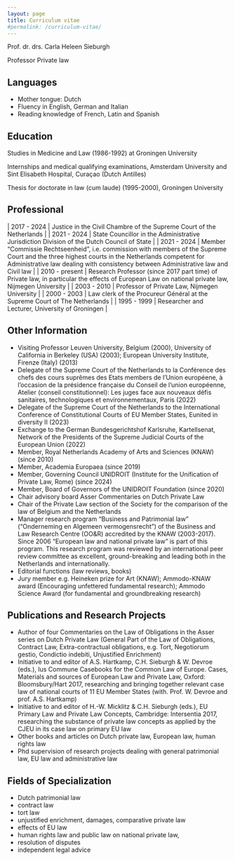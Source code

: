 ```yaml
---
layout: page
title: Curriculum vitae
#permalink: /curriculum-vitae/
---
```


Prof. dr. drs. Carla Heleen Sieburgh

Professor Private law

## Languages

- Mother tongue: Dutch
- Fluency in English, German and Italian
- Reading knowledge of French, Latin and Spanish

## Education

Studies in Medicine and Law (1986-1992) at Groningen University

Internships and medical qualifying examinations, Amsterdam University and Sint Elisabeth
Hospital, Curaçao (Dutch Antilles)

Thesis for doctorate in law (cum laude) (1995-2000), Groningen University

## Professional

| 2017 - 2024 | Justice in the Civil Chambre of the Supreme Court of the Netherlands |
| 2021 - 2024 | State Councillor in the Administrative Jurisdiction Division of the Dutch Council of State |
| 2021 - 2024 | Member “Commissie Rechtseenheid”, i.e. commission with members of the Supreme Court and the three highest courts in the Netherlands competent for Administrative law dealing with consistency between Administrative law and Civil law |
| 2010 - present | Research Professor (since 2017 part time) of Private law, in particular the effects of European Law on national private law, Nijmegen University |
| 2003 - 2010 | Professor of Private Law, Nijmegen University |
| 2000 - 2003 | Law clerk of the Procureur Général at the Supreme Court of The Netherlands |
| 1995 - 1999 | Researcher and Lecturer, University of Groningen |

## Other Information
- Visiting Professor Leuven University, Belgium (2000), University of California in Berkeley
(USA) (2003); European University Institute, Firenze (Italy) (2013)
- Delegate of the Supreme Court of the Netherlands to la Conférence des chefs des cours
suprêmes des Etats members de l’Union européene, à l’occasion de la présidence française du
Conseil de l’union européenne, Atelier (conseil constitutionnel): Les juges face aux nouveaux
défis sanitaires, technologiques et environnementaux, Paris (2022)
- Delegate of the Supreme Court of the Netherlands to the International Conference of
Constitutional Courts of EU Member States, Eunited in diversity II (2023)
- Exchange to the German Bundesgerichtshof Karlsruhe, Kartellsenat, Network of the
Presidents of the Supreme Judicial Courts of the European Union (2022)
- Member, Royal Netherlands Academy of Arts and Sciences (KNAW) (since 2010)
- Member, Academia Europaea (since 2019)
- Member, Governing Council UNIDROIT (Institute for the Unification of Private Law,
Rome) (since 2024)
- Member, Board of Governors of the UNIDROIT Foundation (since 2020)
- Chair advisory board Asser Commentaries on Dutch Private Law
- Chair of the Private Law section of the Society for the comparison of the law of Belgium
and the Netherlands
- Manager research program “Business and Patrimonial law” (“Onderneming en Algemeen
vermogensrecht”) of the Business and Law Research Centre (OO&R) accredited by the
KNAW (2003-2017). Since 2006 “European law and national private law” is part of this
program. This research program was reviewed by an international peer review committee as
excellent, ground-breaking and leading both in the Netherlands and internationally.
- Editorial functions (law reviews, books)
- Jury member e.g. Heineken prize for Art (KNAW); Ammodo-KNAW award (Encouraging
unfettered fundamental research); Ammodo Science Award (for fundamental and
groundbreaking research)

## Publications and Research Projects
- Author of four Commentaries on the Law of Obligations in the Asser series on Dutch
Private Law (General Part of the Law of Obligations, Contract Law, Extra-contractual
obligations, e.g. Tort, Negotiorum gestio, Condictio indebiti, Unjustified Enrichment)
- Initiative to and editor of A.S. Hartkamp, C.H. Sieburgh & W. Devroe (eds.), Ius Commune
Casebooks for the Common Law of Europe. Cases, Materials and sources of European Law
and Private Law, Oxford: Bloomsbury/Hart 2017, researching and bringing together relevant
case law of national courts of 11 EU Member States (with. Prof. W. Devroe and prof. A.S.
Hartkamp)
- Initiative to and editor of H.-W. Micklitz & C.H. Sieburgh (eds.), EU Primary Law and
Private Law Concepts, Cambridge: Intersentia 2017, researching the substance of private law
concepts as applied by the CJEU in its case law on primary EU law
- Other books and articles on Dutch private law, European law, human rights law
- Phd supervision of research projects dealing with general patrimonial law, EU law and
administrative law

## Fields of Specialization
- Dutch patrimonial law
- contract law
- tort law
- unjustified enrichment, damages, comparative private law
- effects of EU law
- human rights law and public law on national private law,
- resolution of disputes
- independent legal advice